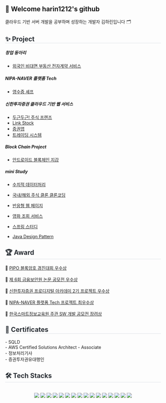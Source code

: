<div align= "center">
<!--     <img src="https://capsule-render.vercel.app/api?type=waving&color=0:ffe747,100:fed7d7&height=180&text=harin1212%20🙌&animation=fadeIn&fontColor=ffffff&fontSize=40" /> -->
    </div>
    
## 👋 Welcome harin1212's github
클라우드 기반 서버 개발을 공부하며 성장하는 개발자 김하린입니다 🗂️

<div style="text-align: left;"> 
<h2 style="border-bottom: 1px solid #d8dee4; color: #282d33;">✨ Project </h2>  

##### __창업 동아리__
- [외국인 비대면 부동산 전자계약 서비스](https://github.com/harin1212/real-estate-api.git)
##### __NIPA-NAVER 플랫폼 Tech__
- [영수증 셰프](https://github.com/harin1212/receipt-chef-server)
##### __신한투자증권 클라우드 기반 웹 서비스__
- [두근두근! 주식 프렌즈](https://github.com/shinhan-final-project)
- [Link Stock](https://github.com/shinhanInternProject)
- [증권앱](https://github.com/harin1212/mobile-app-project)
- [트레이딩 시스템](https://github.com/harin1212/trading-shinhan-indi)
##### __Block Chain Project__ 
-  [안드로이드 블록체인 지갑](https://github.com/harin1212/android-wallet)

#####  __mini Study__
- [수치적 데이터처리](https://github.com/harin1212/numerical-data-processing.git)
- [국내/해외 주식 클론 클론코딩](https://github.com/harin1212/shinhan-react.git)
- [반응형 웹 페이지](https://github.com/harin1212/autoxplore.git)
- [영화 조회 서비스](https://github.com/harin1212/PDA-spring.git)
- [스프링 스터디](https://github.com/harin1212/spring-mvc.git)
- [Java Design Pattern](https://github.com/harin1212/PDA-JavaPattern/tree/Kim-Harin/Kim-Harin)
  
    </div>
<div style="text-align: left;"> 
<h2 style="border-bottom: 1px solid #d8dee4; color: #282d33;">🏆 Award </h2>  
        
🥇 [PIPO 블록암호 경진대회 우수상](https://github.com/harin1212/pipo_sswu)
<br>
<br>
🥇 [제 6회 금융보안원 논문 공모전 우수상](https://www.fsec.or.kr/bbs/detail?menuNo=243&bbsNo=11185) 
<br>
<br>
🥇 [신한투자증권 프로디지털 아카데미 2기 프로젝트 우수상](https://github.com/harin1212/stock-friend) 
<br>
<br>
🥇 [NIPA-NAVER 플랫폼 Tech 프로젝트 최우수상](https://github.com/harin1212/receipt-chef-server) 
<br>
<br>
🥉 [한국스마트정보교육원 주관 SW 개발 공모전 장려상](https://github.com/real-estate-contract)
<br>
<h2 style="border-bottom: 1px solid #d8dee4; color: #282d33;">📜 Certificates </h2>  
- SQLD
<br>
- AWS Certified Solutions Architect - Associate
<br>
- 정보처리기사
<br>
- 증권투자권유대행인
    <br>
    <div style="text-align: left;">
    <h2 style="border-bottom: 1px solid #d8dee4; color: #282d33;"> 🛠️ Tech Stacks </h2> <br> 
    <div  align= "center"> <img src="https://img.shields.io/badge/Amazon S3-569A31?style=flat-square&logo=Amazon S3&logoColor=white">
          <img src="https://img.shields.io/badge/Amazon AWS-232F3E?style=flat-square&logo=Amazon AWS&logoColor=white">
          <img src="https://img.shields.io/badge/C-A8B9CC?style=flat-square&logo=C&logoColor=white">
          <img src="https://img.shields.io/badge/Docker-2496ED?style=flat-square&logo=Docker&logoColor=white">
          <img src="https://img.shields.io/badge/Elasticsearch-005571?style=flat-square&logo=Elasticsearch&logoColor=white">
          <img src="https://img.shields.io/badge/Figma-F24E1E?style=flat-square&logo=Figma&logoColor=white">
          <img src="https://img.shields.io/badge/Github-181717?style=flat-square&logo=Github&logoColor=white">
          <img src="https://img.shields.io/badge/Java-007396?style=flat-square&logo=Java&logoColor=white">
          <img src="https://img.shields.io/badge/Javascript-F7DF1E?style=flat-square&logo=Javascript&logoColor=white">
          <img src="https://img.shields.io/badge/HTML5-E34F26?style=flat-square&logo=HTML5&logoColor=white">
          <img src="https://img.shields.io/badge/Linux-FCC624?style=flat-square&logo=Linux&logoColor=white">
          <img src="https://img.shields.io/badge/MySQL-4479A1?style=flat-square&logo=MySQL&logoColor=white">
          <img src="https://img.shields.io/badge/Python-3776AB?style=flat-square&logo=Python&logoColor=white">
          <img src="https://img.shields.io/badge/React-61DAFB?style=flat-square&logo=React&logoColor=white">
          <img src="https://img.shields.io/badge/ReactNative-61DAFB?style=flat-square&logo=React&logoColor=white">
          <img src="https://img.shields.io/badge/Spring Boot-6DB33F?style=flat-square&logo=Spring Boot&logoColor=white">
          </div>
    </div>
    <!--
    <div style="text-align: left;"> 
    <h2 style="border-bottom: 1px solid #d8dee4; color: #282d33;"> 🏅 Stats </h2> <div align= "center"> <img src="https://github-readme-stats.vercel.app/api?username=harin1212&bg_color=180,00000000,00000000&title_color=000000&text_color=000000"
          />  
         </div> 
         -->
    </div>
    
